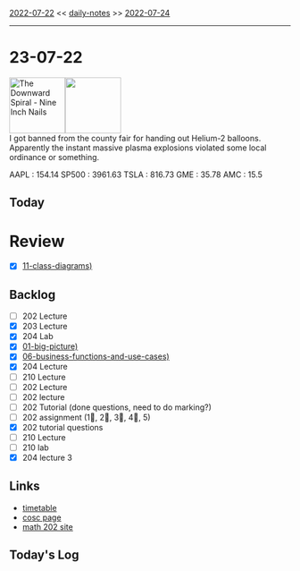 [2022-07-22](daily_notes/2022-07-22) << [daily-notes](notes/daily-notes.md) >> [2022-07-24](daily_notes/2022-07-24)

---
# 23-07-22
<a href='spotify:album:4zvKUPP4GO4Q6GcAlhtvfF'><img src='https://i.scdn.co/image/0efa4ef2060737e346e98afe027c67f4c1792543' alt='The Downward Spiral - Nine Inch Nails' height=100></a><img src='https://imgs.xkcd.com/comics/physics_cost_saving_tips.png' height=100>
<br>I got banned from the county fair for handing out Helium-2 balloons. Apparently the instant massive plasma explosions violated some local ordinance or something.

AAPL : 154.14 
SP500 : 3961.63 
TSLA : 816.73
GME : 35.78
AMC : 15.5

## Today



# Review
- [x] [11-class-diagrams)](notes/11-class-diagrams.md)

## Backlog
- [ ] 202 Lecture
- [x] 203 Lecture
- [x] 204 Lab
- [x] [01-big-picture)](notes/01-information-assurance.md)
- [x] [06-business-functions-and-use-cases)](notes/06-business-functions-and-use-cases.md)
- [x] 204 Lecture
- [ ] 210 Lecture
- [ ] 202 Lecture
- [ ] 202 lecture
- [ ] 202 Tutorial (done questions, need to do marking?)
- [ ] 202 assignment (1⃫, 2⃫, 3⃫, 4⃫, 5)
- [x] 202 tutorial questions
- [ ] 210 Lecture
- [ ] 210 lab
- [x] 204 lecture 3

## Links
- [timetable](https://i.imgur.com/9ghbvAG.png)
- [cosc page](https://cosc203.cspages.otago.ac.nz)
- [math 202 site](https://www.maths.otago.ac.nz/?resOLAF)

## Today's Log